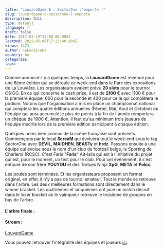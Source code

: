 ```yaml
---
title: "LouvardGame 6 : SectorOne l'emporte !"
slug: louvardgame-6-sectorone-l-emporte
description: NULL
type: default
language: fr
draft: false
date: 2017-02-19T14:00:00.000Z
lastmod: 2022-05-06T17:22:40.000Z
views: 1473
author: neLendirekt
country: be
categories:
tags:
---
```

Comme annoncé il y a quelques temps, la **LouvardGame** est revenue pour une 6ème édition qui se déroule ce week-end dans le Parc des expositions de La Louvière. Les organisateurs avaient prévu **20 slots** pour le tournoi CS:GO. En ce qui concerne le cash prize, il est de **2100 €** avec 1100 € pour la première équipe, 600 pour la seconde et 400 pour celle qui complètera le podium. Notons que l'organisation a mis en place un championnat national qui comptera les quatre éditions annuelles (Février, Mai, Aout et Octobre) où l'équipe qui aura accumulé le plus de points à la fin de l'année remportera un chèque de 1000 €. Attention, il faut qu'au minimum trois joueurs de l'équipe inscrite lors de la première édition participent à chaque édition.

Quelques noms bien connus de la scène française sont présents. Commençons par le local **ScreaM** qui évoluera tout le week-end sous le tag SectorOne avec **DEVIL**, **MAIDHEN**, **BEASTy** et **hrdz**. Passons ensuite à une équipe qui évolue sous le nom d'un club de football belge, le Sporting de Charleroi (RCSC). C'est Faris "**Faris**" Ait-lalla qui est à l'initiative du projet qui est, pour le moment, un test pour le club. Pour cet événement, il s'est entouré de son frère **YOUYOU** et des Tortues Ninja **XpG**, **META** et **Polox**.

Les poules sont terminées. Et les organisateurs proposent un format original, en effet, il n'y a pas de tournoi amateur. Tout le monde se retrouve dans l'arbre. Les deux meilleures formations sont directement dans le winner bracket. Les quatrièmes et cinquièmes ont joué un match décisif dans le loser bracket où le vainqueur retrouve le troisième de groupes en bas de l'arbre.

#### **L'arbre finale :**

#### Stream :

[LouvardGame](https://www.facebook.com/LouvardGame-1645616132320036/)

Vous pouvez retrouver l'intégralité des équipes et joueurs [ici](http://www.louvardgame.be/louvardlan/equipes-lan.htm?lng=fr).

